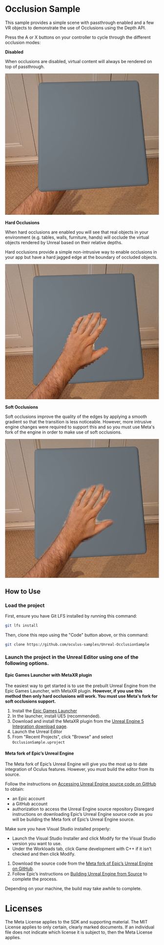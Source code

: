 # Occlusion Sample

This sample provides a simple scene with passthrough enabled and a few VR objects to demonstrate the use of Occlusions using the Depth API.

Press the A or X buttons on your controller to cycle through the different occlusion modes:

**Disabled**

When occlusions are disabled, virtual content will always be rendered on top of passthrough.

![Unreal Scene Sample](Media/NoOcclusions.jpg)

**Hard Occlusions**

When hard occlusions are enabled you will see that real objects in your environment (e.g. tables, walls, furniture, hands) will occlude the virtual objects rendered by Unreal based on their relative depths.

Hard occlusions provide a simple non-intrusive way to enable occlusions in your app but have a hard jagged edge at the boundary of occluded objects.

![Unreal Scene Sample](Media/HardOcclusions.jpg)

**Soft Occlusions**

Soft occlusions improve the quality of the edges by applying a smooth gradient so that the transition is less noticeable. However, more intrusive engine changes were required to support this and so you must use Meta's fork of the engine in order to make use of soft occlusions.

![Unreal Scene Sample](Media/SoftOcclusions.jpg)

## How to Use

### Load the project

First, ensure you have Git LFS installed by running this command:
```sh
git lfs install
```

Then, clone this repo using the "Code" button above, or this command:
```sh
git clone https://github.com/oculus-samples/Unreal-OcclusionSample
```

### Launch the project in the Unreal Editor using one of the following options.

#### Epic Games Launcher with MetaXR plugin

The easiest way to get started is to use the prebuilt Unreal Engine from the Epic Games Launcher, with MetaXR plugin. **However, if you use this method then only hard occlusions will work. You must use Meta's fork for soft occlusions support.**


1. Install the [Epic Games Launcher](https://www.epicgames.com/store/en-US/download)
2. In the launcher, install UE5 (recommended).
3. Download and install the MetaXR plugin from the [Unreal Engine 5 Integration download page](https://developer.oculus.com/downloads/package/unreal-engine-5-integration).
3. Launch the Unreal Editor
4. From "Recent Projects", click "Browse" and select `OcclusionSample.uproject`

#### Meta fork of Epic’s Unreal Engine

The Meta fork of Epic’s Unreal Engine will give you the most up to date integration of Oculus features. However, you must build the editor from its source.

Follow the instructions on [Accessing Unreal Engine source code on GitHub](https://www.unrealengine.com/en-US/ue-on-github) to obtain:
- an Epic account
- a GitHub account
- authorization to access the Unreal Engine source repository
Disregard instructions on downloading Epic’s Unreal Engine source code as you will be building the Meta fork of Epic’s Unreal Engine source.

Make sure you have Visual Studio installed properly:
- Launch the Visual Studio Installer and click Modify for the Visual Studio version you want to use.
- Under the Workloads tab, click Game development with C++ if it isn’t checked and then click Modify.

1. Download the source code from the [Meta fork of Epic’s Unreal Engine on GitHub](https://github.com/Oculus-VR/UnrealEngine).
2. Follow Epic’s instructions on [Building Unreal Engine from Source](https://docs.unrealengine.com/5.2/en-US/building-unreal-engine-from-source/) to complete the process.

Depending on your machine, the build may take awhile to complete.

# Licenses
The Meta License applies to the SDK and supporting material. The MIT License applies to only certain, clearly marked documents. If an individual file does not indicate which license it is subject to, then the Meta License applies.
